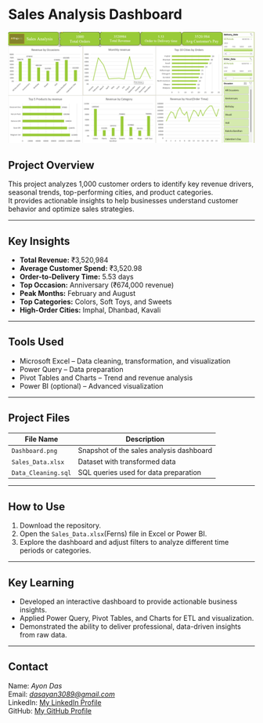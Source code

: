 # Sales Analysis Dashboard

![Dashboard](Dashboard.png)

## Project Overview
This project analyzes 1,000 customer orders to identify key revenue drivers, seasonal trends, top-performing cities, and product categories.  
It provides actionable insights to help businesses understand customer behavior and optimize sales strategies.

---

## Key Insights
- **Total Revenue:** ₹3,520,984  
- **Average Customer Spend:** ₹3,520.98  
- **Order-to-Delivery Time:** 5.53 days  
- **Top Occasion:** Anniversary (₹674,000 revenue)  
- **Peak Months:** February and August  
- **Top Categories:** Colors, Soft Toys, and Sweets  
- **High-Order Cities:** Imphal, Dhanbad, Kavali  

---

## Tools Used
- Microsoft Excel – Data cleaning, transformation, and visualization  
- Power Query – Data preparation  
- Pivot Tables and Charts – Trend and revenue analysis  
- Power BI (optional) – Advanced visualization

---

## Project Files
| File Name           | Description                               |
|---------------------|-------------------------------------------|
| `Dashboard.png`     | Snapshot of the sales analysis dashboard |
| `Sales_Data.xlsx`   | Dataset with transformed data            |
| `Data_Cleaning.sql` | SQL queries used for data preparation    |

---

## How to Use
1. Download the repository.  
2. Open the `Sales_Data.xlsx`(Ferns) file in Excel or Power BI.  
3. Explore the dashboard and adjust filters to analyze different time periods or categories.

---

## Key Learning
- Developed an interactive dashboard to provide actionable business insights.  
- Applied Power Query, Pivot Tables, and Charts for ETL and visualization.  
- Demonstrated the ability to deliver professional, data-driven insights from raw data.

---

## Contact
Name: *Ayon Das*  
Email: *dasayan3089@gmail.com*  
LinkedIn: [My LinkedIn Profile](https://www.linkedin.com/in/ayon-das-4b3212147/)  
GitHub: [My GitHub Profile](https://github.com/runTimeeRrorOccuRred)
